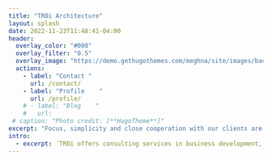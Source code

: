```yaml
---
title: "TROi Architecture"
layout: splash
date: 2022-11-23T11:48:41-04:00
header:
  overlay_color: "#000"
  overlay_filter: "0.5"
  overlay_image: "https://demo.gethugothemes.com/meghna/site/images/backgrounds/hero-area.jpg"
  actions:
    - label: "Contact "
      url: /contact/
    - label: "Profile    "
      url: /profile/
    # - label: "Blog    "
    #   url:
 # caption: "Photo credit: [**HugoTheme**]"
excerpt: "Focus, simplicity and close cooperation with our clients are the basis for creating practical solutions that have a real effect for our clients and their customers."
intro: 
  - excerpt: ´TROi offers consulting services in business development, digitalization, Enterprise and solution architecture with a focus on customer value, quality and efficiency.´
---
```




